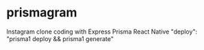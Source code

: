 # prismagram
Instagram clone coding with Express Prisma React Native
"deploy": "prisma1 deploy && prisma1 generate"